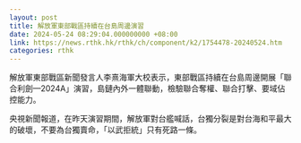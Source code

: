 ```yaml
---
layout: post
title: 解放軍東部戰區持續在台島周邊演習
date: 2024-05-24 08:29:04.000000000 +08:00
link: https://news.rthk.hk/rthk/ch/component/k2/1754478-20240524.htm
categories: rthk
---
```


解放軍東部戰區新聞發言人李熹海軍大校表示，東部戰區持續在台島周邊開展「聯合利劍—2024A」演習，島鏈內外一體聯動，檢驗聯合奪權、聯合打擊、要域佔控能力。

央視新聞報道，在昨天演習期間，解放軍對台艦喊話，台獨分裂是對台海和平最大的破壞，不要為台獨賣命，「以武拒統」只有死路一條。
